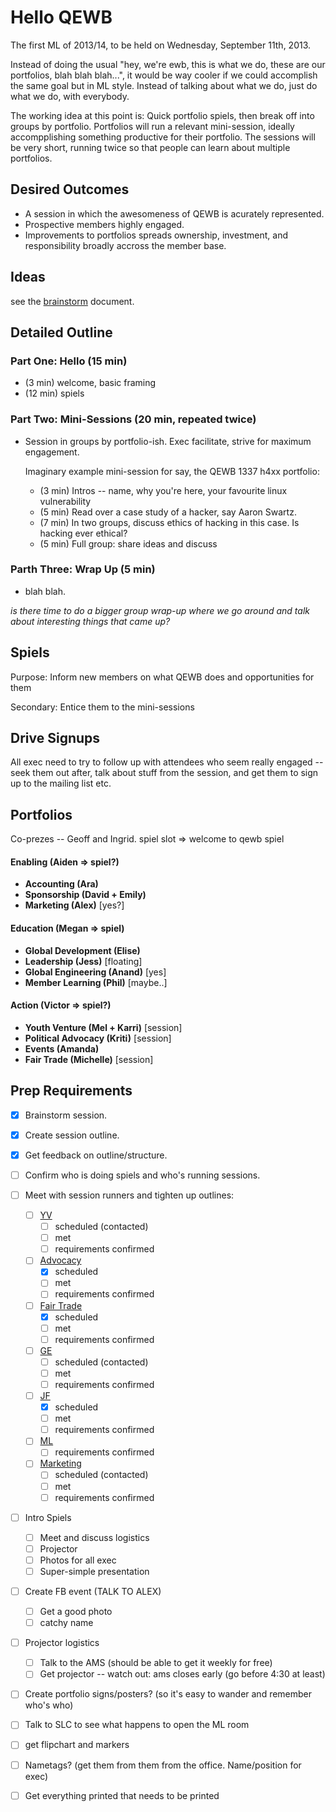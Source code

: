 Hello QEWB
==========

The first ML of 2013/14, to be held on Wednesday, September 11th, 2013.

Instead of doing the usual "hey, we're ewb, this is what we do, these are our portfolios, blah blah blah...", it would be way cooler if we could accomplish the same goal but in ML style. Instead of talking about what we do, just do what we do, with everybody.

The working idea at this point is: Quick portfolio spiels, then break off into groups by portfolio. Portfolios will run a relevant mini-session, ideally accompplishing something productive for their portfolio. The sessions will be very short, running twice so that people can learn about multiple portfolios.


Desired Outcomes
----------------

 * A session in which the awesomeness of QEWB is acurately represented.
 * Prospective members highly engaged.
 * Improvements to portfolios spreads ownership, investment, and responsibility broadly accross the member base.


Ideas
-----

see the [brainstorm](brainstorm.md) document.


Detailed Outline
----------------

### Part One: Hello (15 min)

 * (3 min) welcome, basic framing
 * (12 min) spiels


### Part Two: Mini-Sessions (20 min, repeated twice)

 * Session in groups by portfolio-ish. Exec facilitate, strive for maximum engagement.

   Imaginary example mini-session for say, the QEWB 1337 h4xx portfolio:

    * (3 min) Intros -- name, why you're here, your favourite linux vulnerability
    * (5 min) Read over a case study of a hacker, say Aaron Swartz.
    * (7 min) In two groups, discuss ethics of hacking in this case. Is hacking ever ethical?
    * (5 min) Full group: share ideas and discuss


### Parth Three: Wrap Up (5 min)

 * blah blah.


_is there time to do a bigger group wrap-up where we go around and talk about interesting things that came up?_


Spiels
------

Purpose: Inform new members on what QEWB does and opportunities for them

Secondary: Entice them to the mini-sessions





Drive Signups
-------------

All exec need to try to follow up with attendees who seem really engaged -- seek them out after, talk about stuff from the session, and get them to sign up to the mailing list etc.


Portfolios
----------

Co-prezes -- Geoff and Ingrid. spiel slot => welcome to qewb spiel   

#### Enabling (Aiden => spiel?)

 * **Accounting (Ara)**
 * **Sponsorship (David + Emily)**
 * **Marketing (Alex)** [yes?]

#### Education (Megan => spiel)

 * **Global Development (Elise)**
 * **Leadership (Jess)** [floating]
 * **Global Engineering (Anand)** [yes]
 * **Member Learning (Phil)** [maybe..]

#### Action (Victor => spiel?)

 * **Youth Venture (Mel + Karri)** [session]
 * **Political Advocacy (Kriti)** [session]
 * **Events (Amanda)**
 * **Fair Trade (Michelle)** [session]


Prep Requirements
-----------------

 * [x] Brainstorm session.
 * [x] Create session outline.
 * [x] Get feedback on outline/structure.
 * [ ] Confirm who is doing spiels and who's running sessions.
 * [ ] Meet with session runners and tighten up outlines:
   * [ ] [YV](outline-youth-venture.md)
     * [ ] scheduled (contacted)
     * [ ] met
     * [ ] requirements confirmed
   * [ ] [Advocacy](outline-advocacy.md)
     * [x] scheduled
     * [ ] met
     * [ ] requirements confirmed
   * [ ] [Fair Trade](outline-fairtrade.md)
     * [x] scheduled
     * [ ] met
     * [ ] requirements confirmed
   * [ ] [GE](outline-ge.md)
     * [ ] scheduled (contacted)
     * [ ] met
     * [ ] requirements confirmed
   * [ ] [JF](outline-jf.md)
     * [x] scheduled
     * [ ] met
     * [ ] requirements confirmed
   * [ ] [ML](outline-ml.md)
     * [ ] requirements confirmed
   * [ ] [Marketing](outline-marketing.md)
     * [ ] scheduled (contacted)
     * [ ] met
     * [ ] requirements confirmed
 * [ ] Intro Spiels
   * [ ] Meet and discuss logistics
   * [ ] Projector
   * [ ] Photos for all exec
   * [ ] Super-simple presentation
 * [ ] Create FB event (TALK TO ALEX)
   * [ ] Get a good photo
   * [ ] catchy name
 * [ ] Projector logistics
   * [ ] Talk to the AMS (should be able to get it weekly for free)
   * [ ] Get projector -- watch out: ams closes early (go before 4:30 at least)
 * [ ] Create portfolio signs/posters? (so it's easy to wander and remember who's who)
 * [ ] Talk to SLC to see what happens to open the ML room
 * [ ] get flipchart and markers
 * [ ] Nametags? (get them from them from the office. Name/position for exec)
 * [ ] Get everything printed that needs to be printed


